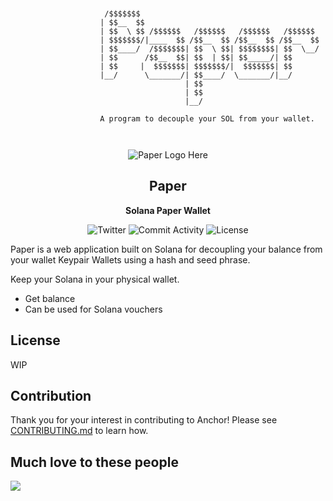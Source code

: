 ```
                  
                   
                     /$$$$$$$                                        
                    | $$__  $$                                       
                    | $$  \ $$ /$$$$$$   /$$$$$$   /$$$$$$   /$$$$$$ 
                    | $$$$$$$/|____  $$ /$$__  $$ /$$__  $$ /$$__  $$
                    | $$____/  /$$$$$$$| $$  \ $$| $$$$$$$$| $$  \__/
                    | $$      /$$__  $$| $$  | $$| $$_____/| $$      
                    | $$     |  $$$$$$$| $$$$$$$/|  $$$$$$$| $$      
                    |__/      \_______/| $$____/  \_______/|__/      
                                       | $$                          
                                       | $$                          
                                       |__/  
                   
                    A program to decouple your SOL from your wallet.
                   
                   
```

<div align="center">
	<img src="" alt="Paper Logo Here">
	<h2>Paper</h2>
	<p>
		<strong>Solana Paper Wallet</strong>
	</p>
	<p>
		<img src="https://img.shields.io/twitter/follow/k_quirapas?color=%2300acee&style=for-the-badge" alt="Twitter">
		<img src="https://img.shields.io/github/commit-activity/w/kquirapas/solana-paper-wallet?style=for-the-badge" alt="Commit Activity">
		<img src="https://img.shields.io/github/license/kquirapas/solana-paper-wallet?style=for-the-badge" alt="License">
	</p>
</div>

Paper is a web application built on Solana for decoupling your balance from your wallet Keypair Wallets using a hash and seed phrase.

Keep your Solana in your physical wallet.

- Get balance
- Can be used for Solana vouchers

## License

WIP

## Contribution

Thank you for your interest in contributing to Anchor! Please see [CONTRIBUTING.md](./CONTRIBUTING.md) to learn how.

## Much love to these people
<div align="left">
<a href="https://github.com/kquirapas/solana-paper-wallet/graphs/contributors">
  <img src="https://contrib.rocks/image?repo=kquirapas/solana-paper-wallet" />
</a>
</div>

